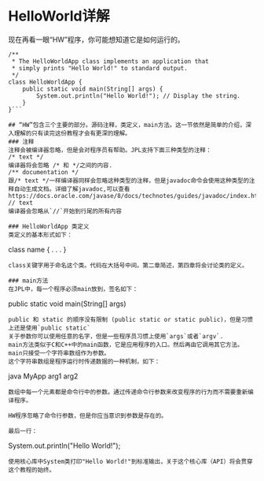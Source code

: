 # HelloWorld详解
现在再看一眼“HW”程序，你可能想知道它是如何运行的。
```
/**
 * The HelloWorldApp class implements an application that
 * simply prints "Hello World!" to standard output.
 */
class HelloWorldApp {
    public static void main(String[] args) {
        System.out.println("Hello World!"); // Display the string.
    }
}```

## “HW”包含三个主要的部分。源码注释，类定义，main方法。这一节依然是简单的介绍，深入理解的只有读完这份教程才会有更深的理解。
### 注释
注释会被编译器忽略，但是会对程序员有帮助。JPL支持下面三种类型的注释：
/* text */
编译器将会忽略 /* 和 */之间的内容.
/** documentation */
跟/* text */一样编译器同样会忽略这种类型的注释，但是javadoc命令会使用这种类型的注释自动生成文档。详细了解javadoc,可以查看https://docs.oracle.com/javase/8/docs/technotes/guides/javadoc/index.html
// text
编译器会忽略从`//`开始到行尾的所有内容

### HelloWorldApp 类定义
类定义的基本形式如下：
```
class name {
    . . .
}
```
class关键字用于命名这个类。代码在大括号中间。第二章简述，第四章将会讨论类的定义。

### main方法
在JPL中，每一个程序必须main放到，签名如下：
```
public static void main(String[] args)
```
public 和 static 的顺序没有限制 (public static or static public)，但是习惯上还是使用`public static`
关于参数你可以使用任意的名字，但是一些程序员习惯上使用`args`或者`argv`.
main方法类似于C和C++中的main函数，它是应用程序的入口。然后再由它调用其它方法。
main只接受一个字符串数组作为参数。
这个字符串数组是程序运行时传递数据的一种机制，如下：
```
java MyApp arg1 arg2
```
数组中每一个元素都是命令行中的参数。通过传递命令行参数来改变程序的行为而不需要重新编译程序。

HW程序忽略了命令行参数，但是你应当意识到参数是存在的。

最后一行：
```
System.out.println("Hello World!");
```
使用核心库中System类打印"Hello World!"到标准输出，关于这个核心库（API）将会贯穿这个教程的始终。





















